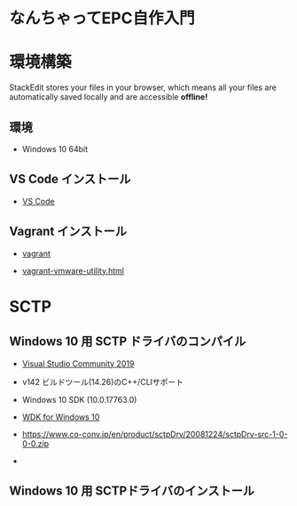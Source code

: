 # なんちゃってEPC自作入門


# 環境構築

StackEdit stores your files in your browser, which means all your files are automatically saved locally and are accessible **offline!**

## 環境

- Windows 10 64bit

## VS Code インストール

- [VS Code](https://azure.microsoft.com/ja-jp/products/visual-studio-code/)

## Vagrant インストール

- [vagrant](https://www.vagrantup.com/)

- [vagrant-vmware-utility.html](https://www.vagrantup.com/docs/providers/vmware/vagrant-vmware-utility.html)


# SCTP

## Windows 10 用 SCTP ドライバのコンパイル


- [Visual Studio Community 2019]([https://visualstudio.microsoft.com/thank-you-downloading-visual-studio/?sku=Community&rel=16)

- v142 ビルドツール(14.26)のC++/CLIサポート
- Windows 10 SDK (10.0.17763.0)



- [WDK for Windows 10](https://docs.microsoft.com/ja-jp/windows-hardware/drivers/download-the-wdk)

- https://www.co-conv.jp/en/product/sctpDrv/20081224/sctpDrv-src-1-0-0-0.zip
- 
## Windows 10 用 SCTPドライバのインストール


<!--stackedit_data:
eyJoaXN0b3J5IjpbMTk3ODg5OTY2Myw4OTM4Mzc1NzEsMTQ2OT
czNjMwNywxMTc2NTU0OTUsMTY5NDI3NDExMF19
-->